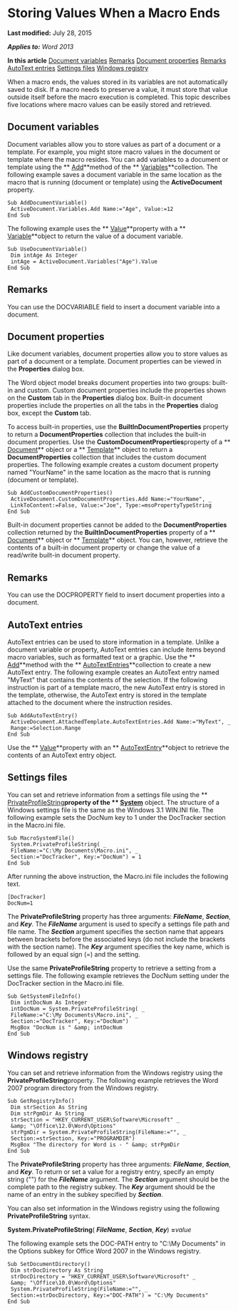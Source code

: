 
# Storing Values When a Macro Ends

 **Last modified:** July 28, 2015

 _**Applies to:** Word 2013_

 **In this article**
 [Document variables](#sectionSection0)
 [Remarks](#sectionSection1)
 [Document properties](#sectionSection2)
 [Remarks](#sectionSection3)
 [AutoText entries](#sectionSection4)
 [Settings files](#sectionSection5)
 [Windows registry](#sectionSection6)


When a macro ends, the values stored in its variables are not automatically saved to disk. If a macro needs to preserve a value, it must store that value outside itself before the macro execution is completed. This topic describes five locations where macro values can be easily stored and retrieved.

## Document variables
<a name="sectionSection0"> </a>

Document variables allow you to store values as part of a document or a template. For example, you might store macro values in the document or template where the macro resides. You can add variables to a document or template using the  ** [Add](5c38d785-539b-7e6c-9cd0-cfa48e1aef33.md)**method of the  ** [Variables](9719d0d4-319d-c710-d243-12a9dee45880.md)**collection. The following example saves a document variable in the same location as the macro that is running (document or template) using the  **ActiveDocument** property.


```
Sub AddDocumentVariable() 
 ActiveDocument.Variables.Add Name:="Age", Value:=12 
End Sub
```

The following example uses the  ** [Value](6a687fff-062a-4e27-abc7-2f49d6f9c76b.md)**property with a  ** [Variable](e6a75f54-6f91-75b4-7ca0-9be302e8dbe0.md)**object to return the value of a document variable.




```
Sub UseDocumentVariable() 
 Dim intAge As Integer 
 intAge = ActiveDocument.Variables("Age").Value 
End Sub
```


## Remarks
<a name="sectionSection1"> </a>

You can use the DOCVARIABLE field to insert a document variable into a document.


## Document properties
<a name="sectionSection2"> </a>

Like document variables, document properties allow you to store values as part of a document or a template. Document properties can be viewed in the  **Properties** dialog box.

The Word object model breaks document properties into two groups: built-in and custom. Custom document properties include the properties shown on the  **Custom** tab in the **Properties** dialog box. Built-in document properties include the properties on all the tabs in the **Properties** dialog box, except the **Custom** tab.

To access built-in properties, use the  **BuiltInDocumentProperties** property to return a **DocumentProperties** collection that includes the built-in document properties. Use the **CustomDocumentProperties**property of a  ** [Document](8d83487a-2345-a036-a916-971c9db5b7fb.md)** object or a ** [Template](47d1d92d-bba9-3f2a-9c71-22ac43159bd3.md)** object to return a **DocumentProperties** collection that includes the custom document properties. The following example creates a custom document property named "YourName" in the same location as the macro that is running (document or template).




```
Sub AddCustomDocumentProperties() 
 ActiveDocument.CustomDocumentProperties.Add Name:="YourName", _ 
 LinkToContent:=False, Value:="Joe", Type:=msoPropertyTypeString 
End Sub
```

Built-in document properties cannot be added to the  **DocumentProperties** collection returned by the **BuiltInDocumentProperties** property of a ** [Document](8d83487a-2345-a036-a916-971c9db5b7fb.md)** object or ** [Template](47d1d92d-bba9-3f2a-9c71-22ac43159bd3.md)** object. You can, however, retrieve the contents of a built-in document property or change the value of a read/write built-in document property.


## Remarks
<a name="sectionSection3"> </a>

You can use the DOCPROPERTY field to insert document properties into a document.


## AutoText entries
<a name="sectionSection4"> </a>

AutoText entries can be used to store information in a template. Unlike a document variable or property, AutoText entries can include items beyond macro variables, such as formatted text or a graphic. Use the  ** [Add](7ffa87f9-a23c-1847-3907-84c95f2b7f73.md)**method with the  ** [AutoTextEntries](4e4d92b3-d259-84b7-061f-82065e177c29.md)**collection to create a new AutoText entry. The following example creates an AutoText entry named "MyText" that contains the contents of the selection. If the following instruction is part of a template macro, the new AutoText entry is stored in the template, otherwise, the AutoText entry is stored in the template attached to the document where the instruction resides.


```
Sub AddAutoTextEntry() 
 ActiveDocument.AttachedTemplate.AutoTextEntries.Add Name:="MyText", _ 
 Range:=Selection.Range 
End Sub
```

Use the  ** [Value](0b8b92d7-955b-3f4c-8bbd-924786b3aa9c.md)**property with an  ** [AutoTextEntry](37a2cf05-ae07-d411-9bd8-ab4726b303a9.md)**object to retrieve the contents of an AutoText entry object.


## Settings files
<a name="sectionSection5"> </a>

You can set and retrieve information from a settings file using the  ** [PrivateProfileString](737fb157-4665-5e31-240a-347bd7334005.md)**property of the  ** [System](db15d780-3bbc-9515-a988-ea798777496f.md)** object. The structure of a Windows settings file is the same as the Windows 3.1 WIN.INI file. The following example sets the DocNum key to 1 under the DocTracker section in the Macro.ini file.


```
Sub MacroSystemFile() 
 System.PrivateProfileString( _ 
 FileName:="C:\My Documents\Macro.ini", _ 
 Section:="DocTracker", Key:="DocNum") = 1 
End Sub
```

After running the above instruction, the Macro.ini file includes the following text.




```
[DocTracker] 
DocNum=1
```

The  **PrivateProfileString** property has three arguments: **_FileName_**,  **_Section_**, and  **_Key_**. The  **_FileName_** argument is used to specify a settings file path and file name. The **_Section_** argument specifies the section name that appears between brackets before the associated keys (do not include the brackets with the section name). The **_Key_** argument specifies the key name, which is followed by an equal sign (=) and the setting.

Use the same  **PrivateProfileString** property to retrieve a setting from a settings file. The following example retrieves the DocNum setting under the DocTracker section in the Macro.ini file.




```
Sub GetSystemFileInfo() 
 Dim intDocNum As Integer 
 intDocNum = System.PrivateProfileString( _ 
 FileName:="C:\My Documents\Macro.ini", _ 
 Section:="DocTracker", Key:="DocNum") 
 MsgBox "DocNum is " &amp; intDocNum 
End Sub
```


## Windows registry
<a name="sectionSection6"> </a>

You can set and retrieve information from the Windows registry using the  **PrivateProfileString**property. The following example retrieves the Word 2007 program directory from the Windows registry.


```
Sub GetRegistryInfo() 
 Dim strSection As String 
 Dim strPgmDir As String 
 strSection = "HKEY_CURRENT_USER\Software\Microsoft" _ 
 &amp; "\Office\12.0\Word\Options" 
 strPgmDir = System.PrivateProfileString(FileName:="", _ 
 Section:=strSection, Key:="PROGRAMDIR") 
 MsgBox "The directory for Word is - " &amp; strPgmDir 
End Sub
```

The  **PrivateProfileString** property has three arguments: **_FileName_**,  **_Section_**, and  **_Key_**. To return or set a value for a registry entry, specify an empty string ("") for the  **_FileName_** argument. The **_Section_** argument should be the complete path to the registry subkey. The **_Key_** argument should be the name of an entry in the subkey specified by **_Section_**.

You can also set information in the Windows registry using the following  **PrivateProfileString** syntax.

 **System.PrivateProfileString**( **_FileName_**,  **_Section_**,  **_Key_**)  **=**_value_

The following example sets the DOC-PATH entry to "C:\My Documents" in the Options subkey for Office Word 2007 in the Windows registry.




```
Sub SetDocumentDirectory() 
 Dim strDocDirectory As String 
 strDocDirectory = "HKEY_CURRENT_USER\Software\Microsoft" _ 
 &amp; "\Office\10.0\Word\Options" 
 System.PrivateProfileString(FileName:="", _ 
 Section:=strDocDirectory, Key:="DOC-PATH") = "C:\My Documents" 
End Sub
```

